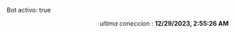 <p>Bot activo: true</p>
<p align="right"><i>ultima coneccion</i> : <b>12/29/2023, 2:55:26 AM</b></p>

